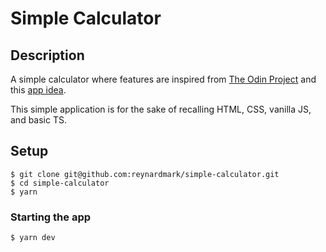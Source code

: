 # Simple Calculator

## Description
A simple calculator where features are inspired from [The Odin Project](https://www.theodinproject.com/lessons/foundations-calculator) and this [app idea](https://github.com/florinpop17/app-ideas/blob/master/Projects/1-Beginner/Calculator-App.md).

This simple application is for the sake of recalling HTML, CSS, vanilla JS, and basic TS.

## Setup

```
$ git clone git@github.com:reynardmark/simple-calculator.git
$ cd simple-calculator
$ yarn
```

### Starting the app

```
$ yarn dev
```



